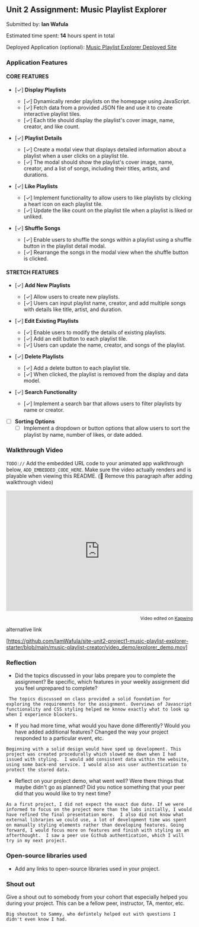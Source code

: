 ## Unit 2 Assignment: Music Playlist Explorer

Submitted by: **Ian Wafula**

Estimated time spent: **14** hours spent in total

Deployed Application (optional): [Music Playlist Explorer Deployed Site](ADD_LINK_HERE)

### Application Features

#### CORE FEATURES

- [✓] **Display Playlists**
  - [✓] Dynamically render playlists on the homepage using JavaScript.
  - [✓] Fetch data from a provided JSON file and use it to create interactive playlist tiles.
  - [✓] Each title should display the playlist's cover image, name, creator, and like count.

- [✓] **Playlist Details**
  - [✓] Create a modal view that displays detailed information about a playlist when a user clicks on a playlist tile.
  - [✓] The modal should show the playlist's cover image, name, creator, and a list of songs, including their titles, artists, and durations.

- [✓] **Like Playlists**
  - [✓] Implement functionality to allow users to like playlists by clicking a heart icon on each playlist tile.
  - [✓] Update the like count on the playlist tile when a playlist is liked or unliked.

- [✓] **Shuffle Songs**
  - [✓] Enable users to shuffle the songs within a playlist using a shuffle button in the playlist detail modal.
  - [✓] Rearrange the songs in the modal view when the shuffle button is clicked.

#### STRETCH FEATURES

- [✓] **Add New Playlists**
  - [✓] Allow users to create new playlists.
  - [✓] Users can input playlist name, creator, and add multiple songs with details like title, artist, and duration.

- [✓] **Edit Existing Playlists**
  - [✓] Enable users to modify the details of existing playlists.
  - [✓] Add an edit button to each playlist tile.
  - [✓] Users can update the name, creator, and songs of the playlist.

- [✓] **Delete Playlists**
  - [✓] Add a delete button to each playlist tile.
  - [✓] When clicked, the playlist is removed from the display and data model.

- [✓] **Search Functionality**
  - [✓] Implement a search bar that allows users to filter playlists by name or creator.

- [ ] **Sorting Options**
  - [ ] Implement a dropdown or button options that allow users to sort the playlist by name, number of likes, or date added.

### Walkthrough Video

`TODO://` Add the embedded URL code to your animated app walkthrough below, `ADD_EMBEDDED_CODE_HERE`. Make sure the video actually renders and is playable when viewing this README. (🚫 Remove this paragraph after adding walkthrough video)



<div style="height: 0; padding-bottom: calc(64.58%); position:relative; width: 100%;"><iframe allow="autoplay; gyroscope;" allowfullscreen height="100%" referrerpolicy="strict-origin" src="https://www.kapwing.com/e/6663d5630db177ec70d2b0a4" style="border:0; height:100%; left:0; overflow:hidden; position:absolute; top:0; width:100%" title="Embedded content made on Kapwing" width="100%"></iframe></div><p style="font-size: 12px; text-align: right;">Video edited on <a href="https://www.kapwing.com/video-editor">Kapwing</a></p>

alternative link

[https://github.com/IamWafula/site-unit2-project1-music-playlist-explorer-starter/blob/main/music-playlist-creator/video_demo/explorer_demo.mov]

### Reflection

* Did the topics discussed in your labs prepare you to complete the assignment? Be specific, which features in your weekly assignment did you feel unprepared to complete?

` 
  The topics discussed on class provided a solid foundation for exploring the requirements for the assignment. Overviews of Javascript functionality and CSS styling helped me knnow exactly what to look up when I experience blockers.
`

* If you had more time, what would you have done differently? Would you have added additional features? Changed the way your project responded to a particular event, etc.

`
  Beginning with a solid design would have sped up development. This project was created procedurally which slowed me down when I had issued with styling. 
  I would add consistent data within the website, using some back-end service. I would also ass user authentication to protect the stored data.
`
  
* Reflect on your project demo, what went well? Were there things that maybe didn't go as planned? Did you notice something that your peer did that you would like to try next time?

`
  As a first project, I did not expect the exact due date. If we were informed to focus on the project more than the labs initially, I would have refined the final presentation more. 
  I also did not know what external libraries we could use, a lot of development time was spent on manually styling elements rather than developing features.
  Going forward, I would focus more on features and finish with styling as an afterthought. 
  I saw a peer use Github authentication, which I will try in my next project. 
`


### Open-source libraries used

- Add any links to open-source libraries used in your project.

### Shout out

Give a shout out to somebody from your cohort that especially helped you during your project. This can be a fellow peer, instructor, TA, mentor, etc.

`
  Big shoutout to Sammy, who defintely helped out with questions I didn't even know I had.
`